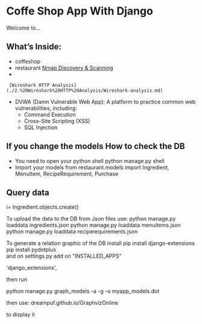 # Coffe Shop App With Django

Welcome to...

## What’s Inside:

   * coffeshop
   * restaurant
     [Nmap Discovery & Scanning](./1.%20Nmap%20Discovery%20&%20Scanning/metasploitable-scan.md)
   * 
   
     [Wireshark HTTP Analysis](./2.%20Wireshark%20HTTP%20Analysis/Wireshark-analysis.md)
   * DVWA (Damn Vulnerable Web App): A platform to practice common web vulnerabilities, including:
        * Command Execution
        * Cross-Site Scripting (XSS)
        * SQL Injection

## If you change the models How to check the DB
    
   *   You need to open your python shell
python manage.py shell
   *   Import your models
from restaurant.models import Ingredient, MenuItem, RecipeRequirement, Purchase
## Query data
i= Ingredient.objects.create()

To upload the data to the DB from Json files use:
python manage.py loaddata ingredients.json
python manage.py loaddata menuitems.json
python manage.py loaddata reciperequirements.json


To generate a relation graphic of the DB
install 
 pip install django-extensions  
 pip install pydotplus           
 and on settings.py add on "INSTALLED_APPS"

 'django_extensions',

 then run 

 python manage.py graph_models -a -g -o myapp_models.dot

 then use: 
 dreampuf.github.io/GraphvizOnline

 to display it